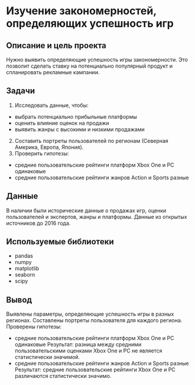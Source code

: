 # Изучение закономерностей, определяющих успешность игр

## Описание и цель проекта

Нужно выявить определяющие успешность игры закономерности. Это позволит сделать ставку на потенциально популярный продукт и спланировать рекламные кампании.

## Задачи

1. Исследовать данные, чтобы:
- выбрать потенциально прибыльные платформы
- оценить влияние оценок на продажи
- выявить жанры с высокими и низкими продажами
2. Составить портреты пользователей по регионам (Северная Америка, Европа, Япония).
3. Проверить гипотезы:
- средние пользовательские рейтинги платформ Xbox One и PC одинаковые
- средние пользовательские рейтинги жанров Action и Sports разные

## Данные

В наличии были исторические данные о продажах игр, оценки пользователей и экспертов, жанры и платформы. Двнные из открытых источников до 2016 года.

## Используемые библиотеки
- pandas
- numpy
- matplotlib
- seaborn
- scipy

## Вывод

Выявлены параметры, определяющие успешность игры в разных регионах. Составлены портреты пользователя для каждого региона.
Проверены гипотезы:
- средние пользовательские рейтинги платформ Xbox One и PC одинаковые
  Результат: разница между средними пользовательскими оценками Xbox One и PC не является статистически значимой.
- средние пользовательские рейтинги жанров Action и Sports разные
  Результат: средние пользовательские рейтинги Xbox One и PC различаются статистически значимо.
